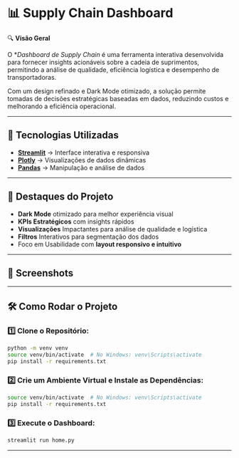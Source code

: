 # 📊 Supply Chain Dashboard  

🔍 **Visão Geral**  

O **Dashboard de Supply Chain* é uma ferramenta interativa desenvolvida para fornecer insights acionáveis sobre a cadeia de suprimentos, permitindo a análise de qualidade, eficiência logística e desempenho de transportadoras.

Com um design refinado e Dark Mode otimizado, a solução permite tomadas de decisões estratégicas baseadas em dados, reduzindo custos e melhorando a eficiência operacional.

---

## 🚀 Tecnologias Utilizadas  

- **[Streamlit](https://streamlit.io/)** → Interface interativa e responsiva  
- **[Plotly](https://plotly.com/python/)** → Visualizações de dados dinâmicas  
- **[Pandas](https://pandas.pydata.org/)** → Manipulação e análise de dados  

---

## 🎯 Destaques do Projeto  

-  **Dark Mode** otimizado para melhor experiência visual
-  **KPIs Estratégicos** com insights rápidos
-  **Visualizações** Impactantes para análise de qualidade e logística
-  **Filtros** Interativos para segmentação dos dados
-  Foco em Usabilidade com **layout responsivo e intuitivo**

---

## 📸 Screenshots  

 

---

## 🛠 Como Rodar o Projeto  

### **1️⃣ Clone o Repositório:**  
```bash
python -m venv venv
source venv/bin/activate  # No Windows: venv\Scripts\activate
pip install -r requirements.txt
```

### **2️⃣ Crie um Ambiente Virtual e Instale as Dependências:**  
```bash
source venv/bin/activate  # No Windows: venv\Scripts\activate
pip install -r requirements.txt
```

### **3️⃣ Execute o Dashboard:**  
```bash
streamlit run home.py
```

---
